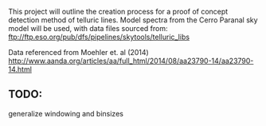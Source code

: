 This project will outline the creation process for a proof of concept detection method of telluric lines. Model spectra from the Cerro Paranal sky model will be used, with data files sourced from:
ftp://ftp.eso.org/pub/dfs/pipelines/skytools/telluric_libs

Data referenced from Moehler et. al (2014) 
http://www.aanda.org/articles/aa/full_html/2014/08/aa23790-14/aa23790-14.html

## TODO:
generalize windowing and binsizes 
